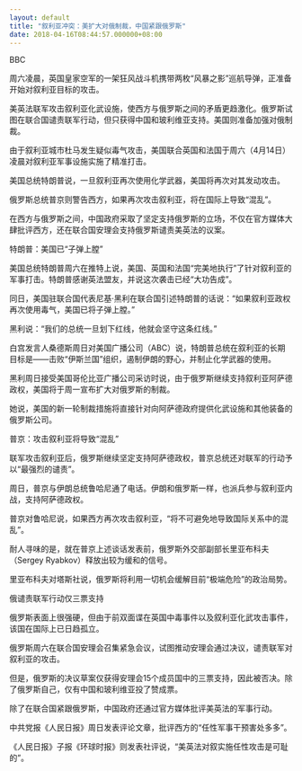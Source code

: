 ```yaml
---
layout: default
title: "叙利亚冲突：美扩大对俄制裁，中国紧跟俄罗斯"
date: 2018-04-16T08:44:57.000000+08:00
---
```


BBC

周六凌晨，英国皇家空军的一架狂风战斗机携带两枚“风暴之影”巡航导弹，正准备开始对叙利亚目标的攻击。

美英法联军攻击叙利亚化武设施，使西方与俄罗斯之间的矛盾更趋激化。俄罗斯试图在联合国谴责联军行动，但只获得中国和玻利维亚支持。美国则准备加强对俄制裁。

由于叙利亚城市杜马发生疑似毒气攻击，美国联合英国和法国于周六（4月14日）凌晨对叙利亚军事设施实施了精准打击。

美国总统特朗普说，一旦叙利亚再次使用化学武器，美国将再次对其发动攻击。

俄罗斯总统普京则警告西方，如果再次攻击叙利亚，将在国际上导致“混乱”。

在西方与俄罗斯之间，中国政府采取了坚定支持俄罗斯的立场，不仅在官方媒体大肆批评西方，还在联合国安理会支持俄罗斯谴责美英法的议案。

特朗普：美国已“子弹上膛”

美国总统特朗普周六在推特上说，美国、英国和法国“完美地执行”了针对叙利亚的军事打击。特朗普感谢英法盟友，并说这次袭击已经“大功告成”。

同日，美国驻联合国代表尼基·黑利在联合国引述特朗普的话说：“如果叙利亚政权再次使用毒气，美国已将子弹上膛。”

黑利说：“我们的总统一旦划下红线，他就会坚守这条红线。”

白宫发言人桑德斯周日对美国广播公司（ABC）说，特朗普总统在叙利亚的长期目标是——击败“伊斯兰国”组织，遏制伊朗的野心，并制止化学武器的使用。

黑利周日接受美国哥伦比亚广播公司采访时说，由于俄罗斯继续支持叙利亚阿萨德政权，美国将于周一宣布扩大对俄罗斯的制裁。

她说，美国的新一轮制裁措施将直接针对向阿萨德政府提供化武设施和其他装备的俄罗斯公司。

普京：攻击叙利亚将导致“混乱”

联军攻击叙利亚后，俄罗斯继续坚定支持阿萨德政权，普京总统还对联军的行动予以“最强烈的谴责”。

周日，普京与伊朗总统鲁哈尼通了电话。伊朗和俄罗斯一样，也派兵参与叙利亚内战，支持阿萨德政权。

普京对鲁哈尼说，如果西方再次攻击叙利亚，“将不可避免地导致国际关系中的混乱”。

耐人寻味的是，就在普京上述谈话发表前，俄罗斯外交部副部长里亚布科夫（Sergey Ryabkov）释放出较为缓和的信号。

里亚布科夫对塔斯社说，俄罗斯将利用一切机会缓解目前“极端危险”的政治局势。

俄谴责联军行动仅三票支持

俄罗斯表面上很强硬，但由于前双面谍在英国中毒事件以及叙利亚化武攻击事件，该国在国际上已日趋孤立。

俄罗斯周六在联合国安理会召集紧急会议，试图推动安理会通过决议，谴责联军对叙利亚的攻击。

但是，俄罗斯的决议草案仅获得安理会15个成员国中的三票支持，因此被否决。除了俄罗斯自己，仅有中国和玻利维亚投了赞成票。

除了在联合国紧跟俄罗斯，中国政府还通过官方媒体批评美英法的军事行动。

中共党报《人民日报》周日发表评论文章，批评西方的“任性军事干预害处多多”。

《人民日报》子报《环球时报》则发表社评说，“美英法对叙实施任性攻击是可耻的”。

